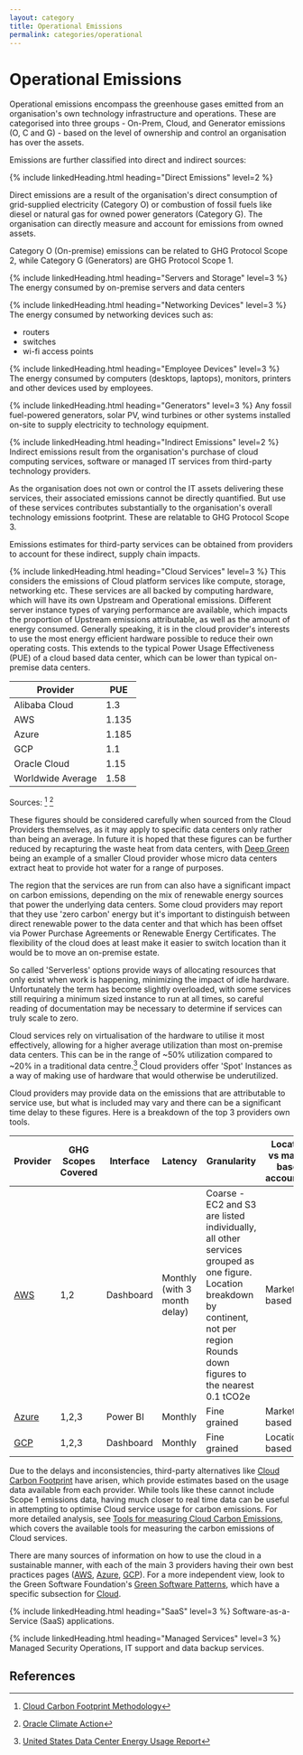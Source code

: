 ```yaml
---
layout: category
title: Operational Emissions
permalink: categories/operational
---
```


# Operational Emissions
Operational emissions encompass the greenhouse gases emitted from an organisation's own technology infrastructure and operations. These are categorised into three groups - On-Prem, Cloud, and Generator emissions (O, C and G) - based on the level of ownership and control an organisation has over the assets.

Emissions are further classified into direct and indirect sources:


{% include linkedHeading.html heading="Direct Emissions" level=2 %}

Direct emissions are a result of the organisation's direct consumption of grid-supplied electricity (Category O) or combustion of fossil fuels like diesel or natural gas for owned power generators (Category G). The organisation can directly measure and account for emissions from owned assets.

Category O (On-premise) emissions can be related to GHG Protocol Scope 2, while Category G (Generators) are GHG Protocol Scope 1.

{% include linkedHeading.html heading="Servers and Storage" level=3 %}
The energy consumed by on-premise servers and data centers

{% include linkedHeading.html heading="Networking Devices" level=3 %}
The energy consumed by networking devices such as:
- routers
- switches
- wi-fi access points

{% include linkedHeading.html heading="Employee Devices" level=3 %}
The energy consumed by computers (desktops, laptops), monitors, printers and other devices used by employees. 

{% include linkedHeading.html heading="Generators" level=3 %}
Any fossil fuel-powered generators, solar PV, wind turbines or other systems installed on-site to supply electricity to technology equipment.



{% include linkedHeading.html heading="Indirect Emissions" level=2 %}
Indirect emissions result from the organisation's purchase of cloud computing services, software or managed IT services from third-party technology providers.

As the organisation does not own or control the IT assets delivering these services, their associated emissions cannot be directly quantified. But use of these services contributes substantially to the organisation's overall technology emissions footprint. These are relatable to GHG Protocol Scope 3.

Emissions estimates for third-party services can be obtained from providers to account for these indirect, supply chain impacts.

{% include linkedHeading.html heading="Cloud Services" level=3 %}
This considers the emissions of Cloud platform services like compute, storage, networking etc. These services are all backed by computing hardware, which will have its own Upstream and Operational emissions. Different server instance types of varying performance are available, which impacts the proportion of Upstream emissions attributable, as well as the amount of energy consumed. Generally speaking, it is in the cloud provider's interests to use the most energy efficient hardware possible to reduce their own operating costs. This extends to the typical Power Usage Effectiveness (PUE) of a cloud based data center, which can be lower than typical on-premise data centers.

| Provider           | PUE                |
| ------------------ | ------------------ |
| Alibaba Cloud      | 1.3                |
| AWS                | 1.135              |
| Azure              | 1.185              |
| GCP                | 1.1                |
| Oracle Cloud       | 1.15               |
| Worldwide Average  | 1.58               |

Sources: [^ccf-pue] [^oracle-pue]

[^ccf-pue]: [Cloud Carbon Footprint Methodology](https://www.cloudcarbonfootprint.org/docs/methodology#appendix-i-energy-coefficients)
[^oracle-pue]: [Oracle Climate Action](https://www.oracle.com/uk/government/climate-action/#rc30p2)

These figures should be considered carefully when sourced from the Cloud Providers themselves, as it may apply to specific data centers only rather than being an average. In future it is hoped that these figures can be further reduced by recapturing the waste heat from data centers, with [Deep Green](https://deepgreen.energy/) being an example of a smaller Cloud provider whose micro data centers extract heat to provide hot water for a range of purposes.

The region that the services are run from can also have a significant impact on carbon emissions, depending on the mix of renewable energy sources that power the underlying data centers. Some cloud providers may report that they use 'zero carbon' energy but it's important to distinguish between direct renewable power to the data center and that which has been offset via Power Purchase Agreements or Renewable Energy Certificates. The flexibility of the cloud does at least make it easier to switch location than it would be to move an on-premise estate.

So called 'Serverless' options provide ways of allocating resources that only exist when work is happening, minimizing the impact of idle hardware. Unfortunately the term has become slightly overloaded, with some services still requiring a minimum sized instance to run at all times, so careful reading of documentation may be necessary to determine if services can truly scale to zero.

Cloud services rely on virtualisation of the hardware to utilise it most effectively, allowing for a higher average utilization than most on-premise data centers. This can be in the range of ~50% utilization compared to ~20% in a traditional data centre.[^cloud-utilization] Cloud providers offer 'Spot' Instances as a way of making use of hardware that would otherwise be underutilized.

[^cloud-utilization]: [United States Data Center Energy Usage Report](https://eta-publications.lbl.gov/sites/default/files/lbnl-1005775_v2.pdf)

Cloud providers may provide data on the emissions that are attributable to service use, but what is included may vary and there can be a significant time delay to these figures. Here is a breakdown of the top 3 providers own tools.

|Provider|GHG Scopes Covered|Interface|Latency|Granularity|Location vs market based accounting|
|----|----|----|----|----|----|
|[AWS](https://aws.amazon.com/aws-cost-management/aws-customer-carbon-footprint-tool/)|1,2|Dashboard|Monthly<br>(with 3 month delay)|Coarse - EC2 and S3 are listed individually, all other services grouped as one figure.<br>Location breakdown by continent, not per region<br>Rounds down figures to the nearest 0.1 tCO2e|Market-based|
|[Azure](https://appsource.microsoft.com/en-gb/product/power-bi/coi-sustainability.emissions_impact_dashboard)|1,2,3|Power BI|Monthly|Fine grained|Market-based|
|[GCP](https://cloud.google.com/carbon-footprint)|1,2,3|Dashboard|Monthly|Fine grained|Location-based|

Due to the delays and inconsistencies, third-party alternatives like [Cloud Carbon Footprint](https://www.cloudcarbonfootprint.org/) have arisen, which provide estimates based on the usage data available from each provider. While tools like these cannot include Scope 1 emissions data, having much closer to real time data can be useful in attempting to optimise Cloud service usage for carbon emissions. For more detailed analysis, see [Tools for measuring Cloud Carbon Emissions](https://blog.scottlogic.com/2023/10/19/tools-for-measuring-cloud-carbon-emissions.html), which covers the available tools for measuring the carbon emissions of Cloud services.

There are many sources of information on how to use the cloud in a sustainable manner, with each of the main 3 providers having their own best practices pages ([AWS](https://docs.aws.amazon.com/pdfs/wellarchitected/latest/sustainability-pillar/wellarchitected-sustainability-pillar.pdf), [Azure](https://learn.microsoft.com/en-us/azure/well-architected/sustainability/), [GCP](https://cloud.google.com/architecture/reduce-carbon-footprint)). For a more independent view, look to the Green Software Foundation's [Green Software Patterns](https://patterns.greensoftware.foundation/), which have a specific subsection for [Cloud](https://patterns.greensoftware.foundation/catalog/cloud/).

{% include linkedHeading.html heading="SaaS" level=3 %}
Software-as-a-Service (SaaS) applications.

{% include linkedHeading.html heading="Managed Services" level=3 %}
Managed Security Operations, IT support and data backup services.

## References
